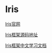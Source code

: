# Iris

[Iris官网](https://iris-go.com)

[Iris框架源码地址](https://github.com/kataras/iris)

[Iris框架中文学习文档](https://studyiris.com/doc)
